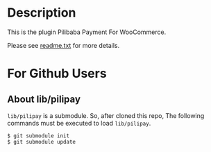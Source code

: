 Description
===========
This is the plugin Pilibaba Payment For WooCommerce.

Please see [readme.txt](readme.txt) for more details.

For Github Users
================

About lib/pilipay
-----------------
`lib/pilipay` is a submodule. So, after cloned this repo, The following commands must be executed to load `lib/pilipay`.
```shell
$ git submodule init
$ git submodule update
```
